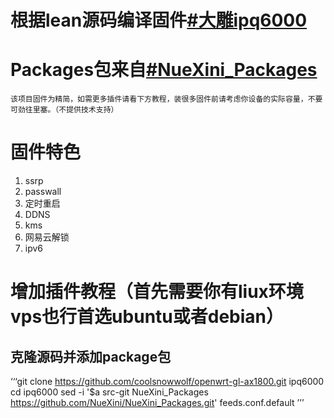 # 根据lean源码编译固件[#大雕ipq6000](https://github.com/coolsnowwolf/openwrt-gl-ax1800 "悬停显示") 
# Packages包来自[#NueXini_Packages](https://github.com/NueXini/NueXini_Packages "悬停显示")

`该项目固件为精简，如需更多插件请看下方教程，装很多固件前请考虑你设备的实际容量，不要可劲往里塞。（不提供技术支持）`

# 固件特色
1. ssrp
2. passwall
3. 定时重启
4. DDNS
5. kms
6. 网易云解锁
7. ipv6


# 增加插件教程（首先需要你有liux环境vps也行首选ubuntu或者debian）

## 克隆源码并添加package包
‘‘‘git clone https://github.com/coolsnowwolf/openwrt-gl-ax1800.git ipq6000
   cd ipq6000
   sed -i '$a src-git NueXini_Packages https://github.com/NueXini/NueXini_Packages.git' feeds.conf.default
   ’’’
